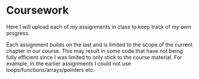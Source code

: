 # Coursework
Here I will upload each of my assignments in class to keep track of my own progress. 

Each assignment builds on the last and is limited to the scope of the current chapter in our course. This may result in some code that have not being fully efficient since I was limited to only stick to the course material. For example, in the earlier assignments I could not use loops/functions/arrays/pointers etc. 
